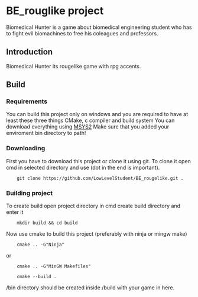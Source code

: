 # BE_rouglike project
Biomedical Hunter is a game about biomedical engineering student who has to fight evil biomachines to free his coleagues and professors.

## Introduction

Biomedical Hunter its rougelike game with rpg accents.

## Build

### Requirements
You can build this project only on windows and you are required to have at least these three things 
CMake, c compiler and build system 
You can download everything using [MSYS2](https://www.msys2.org/) 
Make sure that you added your enviroment bin directory to path!

### Downloading
First you have to download this project or clone it using git. 
To clone it open cmd in selected directory and use (dot in the end is important).
```console
    git clone https://github.com/LowLevelStudent/BE_rougelike.git .
```

### Building project
To create build open project directory in cmd create build directory and enter it 
```console
    mkdir build && cd build
```

Now use cmake to build this project (preferably with ninja or mingw make)
```console
    cmake .. -G"Ninja"
```
or
```console
    cmake .. -G"MinGW Makefiles"
```
```console
    cmake --build .
```
/bin directory should be created inside /build with your game in here.
